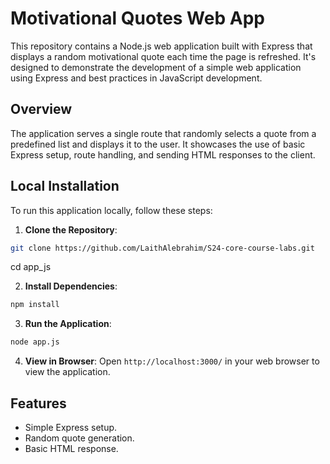# Motivational Quotes Web App

This repository contains a Node.js web application built with Express that displays a random motivational quote each time the page is refreshed. It's designed to demonstrate the development of a simple web application using Express and best practices in JavaScript development.

## Overview

The application serves a single route that randomly selects a quote from a predefined list and displays it to the user. It showcases the use of basic Express setup, route handling, and sending HTML responses to the client.

## Local Installation

To run this application locally, follow these steps:

1. **Clone the Repository**:
```bash
git clone https://github.com/LaithAlebrahim/S24-core-course-labs.git
```

cd app_js


2. **Install Dependencies**:
```bash
npm install
```

3. **Run the Application**:
```bash
node app.js
```


4. **View in Browser**:
Open `http://localhost:3000/` in your web browser to view the application.

## Features

- Simple Express setup.
- Random quote generation.
- Basic HTML response.
